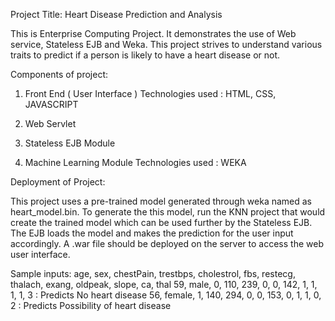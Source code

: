 Project Title: Heart Disease Prediction and Analysis

This is Enterprise Computing Project. It demonstrates the use of Web service, Stateless EJB and Weka.
This project strives to understand various traits to predict if a person is likely to have a heart disease or not.

Components of project:
1. Front End ( User Interface )
   Technologies used : HTML, CSS, JAVASCRIPT
 
2. Web Servlet

3. Stateless EJB Module 

4. Machine Learning Module
   Technologies used : WEKA

Deployment of Project:

This project uses a pre-trained model generated through weka named as heart_model.bin.
To generate the this model, run the KNN project that would create the trained model which can be used further by the Stateless EJB.
The EJB loads the model and makes the prediction for the user input accordingly.
A .war file should be deployed on the server to access the web user interface.

Sample inputs:
age, sex, chestPain, trestbps, cholestrol, fbs, restecg, thalach, exang, oldpeak, slope, ca, thal
59,  male, 	 0, 		110, 		239, 	0, 		0, 		142, 	1, 		1, 		1, 	  1, 	3 : Predicts No heart disease
56,	 female, 1,			140,		294,	0,		0,		153,	0,		1,		1,	  0,	2 : Predicts Possibility of heart disease

